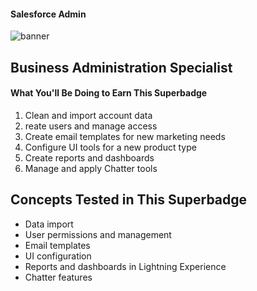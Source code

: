 #### Salesforce Admin 
![banner](https://github.com/faradeen-ja/My-salesForce-develope-design-admin-Exercises-Projects/blob/825af1f519417828fddb0ee15ec3a772a3e2fb03/Salesforce%20Admin%20Projects/Business%20Aministration%20Project/assets/biz-admin-project-salesforce.png)



## Business Administration Specialist
#### What You'll Be Doing to Earn This Superbadge

1. Clean and import account data
2. reate users and manage access
3. Create email templates for new marketing needs
4. Configure UI tools for a new product type
5. Create reports and dashboards
6. Manage and apply Chatter tools


## Concepts Tested in This Superbadge
+ Data import
+ User permissions and management
+ Email templates
+ UI configuration
+ Reports and dashboards in Lightning Experience
+ Chatter features
